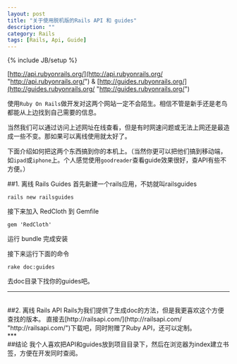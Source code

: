 ```yaml
---
layout: post
title: "关于使用脱机版的Rails API 和 guides"
description: ""
category: Rails
tags: [Rails, Api, Guide]
---
```

{% include JB/setup %}


[http://api.rubyonrails.org/](http://api.rubyonrails.org/ "http://api.rubyonrails.org/") & [http://guides.rubyonrails.org/](http://guides.rubyonrails.org/ "http://guides.rubyonrails.org/")


使用`Ruby On Rails`做开发对这两个网站一定不会陌生。相信不管是新手还是老鸟都能从上边找到自己需要的信息。

当然我们可以通过访问上述网址在线查看，但是有时网速问题或无法上网还是最造成一些不变。那如果可以离线使用就太好了。

下面介绍如何把这两个东西搞到你的本机上。（当然你更可以把他们搞到移动端，如`ipad`或`iphone`上。个人感觉使用`goodreader`查看guide效果很好，查API有些不方便。）



##1. 离线 Rails Guides
首先新建一个rails应用，不妨就叫railsguides

`rails new railsguides`

接下来加入 RedCloth 到 Gemfile

`gem 'RedCloth'`

运行 bundle 完成安装

接下来运行下面的命令

`rake doc:guides`

去doc目录下找你的guides吧。
<br>

*** 
<br>
##2. 离线 Rails API
Rails为我们提供了生成doc的方法，但是我更喜欢这个方便查找的版本。
直接去[http://railsapi.com/](http://railsapi.com/ "http://railsapi.com/")下载吧，同时附赠了Ruby API，还可以定制。
<br>
*** 
<br>
##结论
我个人喜欢把API和guides放到项目目录下，然后在浏览器为index建立书签，方便在开发同时查阅。


